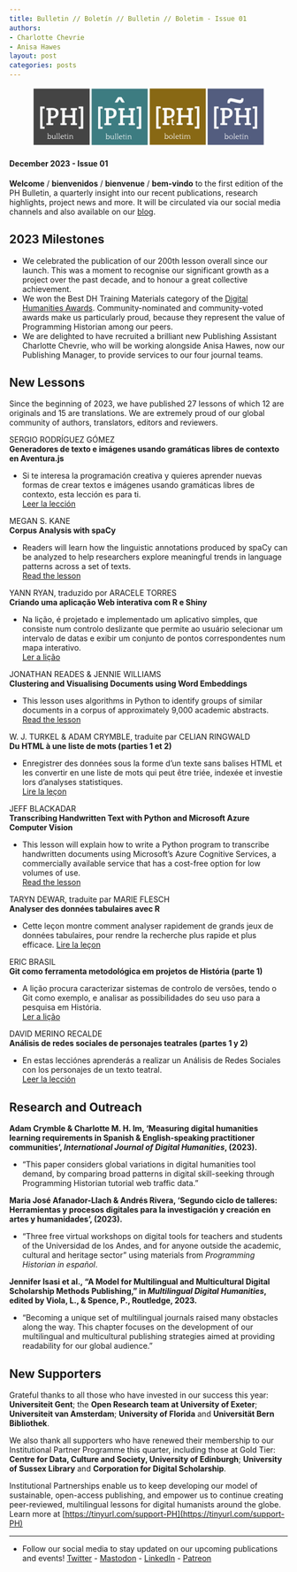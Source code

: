 ```yaml
---
title: Bulletin // Boletín // Bulletin // Boletim - Issue 01
authors: 
- Charlotte Chevrie
- Anisa Hawes
layout: post
categories: posts 
---
```


<p><figure><img src="/images/blog/ph-bulletin-banner.png" alt="Banner showing the four Programming Historian logos and the title Bulletin in each language "/><figcaption></figcaption> </figure></p>

#### December 2023 - Issue 01

**Welcome** / **bienvenidos** / **bienvenue** / **bem-vindo** to the first edition of the PH Bulletin, a quarterly insight into our recent publications, research highlights, project news and more.
It will be circulated via our social media channels and also available on our [blog](https://programminghistorian.org/blog/).

## 2023 Milestones

- We celebrated the publication of our 200th lesson overall since our launch. This was a moment to recognise our significant growth as a project over the past decade, and to honour a great collective achievement.
- We won the Best DH Training Materials category of the [Digital Humanities Awards](http://dhawards.org/dhawards2022/results/). Community-nominated and community-voted awards make us particularly proud, because they represent the value of Programming Historian among our peers.
- We are delighted to have recruited a brilliant new Publishing Assistant Charlotte Chevrie, who will be working alongside Anisa Hawes, now our Publishing Manager, to provide services to our four journal teams.

## New Lessons

Since the beginning of 2023, we have published 27 lessons of which 12 are originals and 15 are translations. We are extremely proud of our global community of authors, translators, editors and reviewers.

SERGIO RODRÍGUEZ GÓMEZ    
**Generadores de texto e imágenes usando gramáticas libres de contexto en Aventura.js**   
- Si te interesa la programación creativa y quieres aprender nuevas formas de crear textos e imágenes usando gramáticas libres de contexto, esta lección es para ti.   
[Leer la lección](https://doi.org/10.46430/phes0063)

MEGAN S. KANE     
**Corpus Analysis with spaCy**    
- Readers will learn how the linguistic annotations produced by spaCy can be analyzed to help researchers explore meaningful trends in language patterns across a set of texts.   
[Read the lesson](https://doi.org/10.46430/phen0113)

YANN RYAN, traduzido por ARACELE TORRES    
**Criando uma aplicação Web interativa com R e Shiny**    
- Na lição, é projetado e implementado um aplicativo simples, que consiste num controlo deslizante que permite ao usuário selecionar um intervalo de datas e exibir um conjunto de pontos correspondentes num mapa interativo.         
[Ler a lição](https://doi.org/10.46430/phpt0044)

JONATHAN READES & JENNIE WILLIAMS    
**Clustering and Visualising Documents using Word Embeddings**    
- This lesson uses algorithms in Python to identify groups of similar documents in a corpus of approximately 9,000 academic abstracts.       
[Read the lesson](https://doi.org/10.46430/phen0111)

W. J. TURKEL & ADAM CRYMBLE, traduite par CELIAN RINGWALD        
**Du HTML à une liste de mots (parties 1 et 2)**    
- Enregistrer des données sous la forme d’un texte sans balises HTML et les convertir en une liste de mots qui peut être triée, indexée et investie lors d’analyses statistiques.   
[Lire la leçon](https://doi.org/10.46430/phfr0026)

JEFF BLACKADAR    
**Transcribing Handwritten Text with Python and Microsoft Azure Computer Vision**    
- This lesson will explain how to write a Python program to transcribe handwritten documents using Microsoft’s Azure Cognitive Services, a commercially available service that has a cost-free option for low volumes of use.    
[Read the lesson](https://doi.org/10.46430/phen0114)    

TARYN DEWAR, traduite par MARIE FLESCH    
**Analyser des données tabulaires avec R**    
- Cette leçon montre comment analyser rapidement de grands jeux de données tabulaires, pour rendre la recherche plus rapide et plus efficace. 
[Lire la leçon](https://doi.org/10.46430/phfr0027)

ERIC BRASIL    
**Git como ferramenta metodológica em projetos de História (parte 1)**    
- A lição procura caracterizar sistemas de controlo de versões, tendo o Git como exemplo, e analisar as possibilidades do seu uso para a pesquisa em História.   
[Ler a lição](https://doi.org/10.46430/phpt0045)

DAVID MERINO RECALDE    
**Análisis de redes sociales de personajes teatrales (partes 1 y 2)**    
- En estas lecciónes aprenderás a realizar un Análisis de Redes Sociales con los personajes de un texto teatral.    
[Leer la lección](https://doi.org/10.46430/phes0064)

## Research and Outreach

**Adam Crymble & Charlotte M. H. Im, ‘Measuring digital humanities learning requirements in Spanish & English-speaking practitioner communities’, _International Journal of Digital Humanities_, (2023).**
- “This paper considers global variations in digital humanities tool demand, by comparing broad patterns in digital skill-seeking through Programming Historian tutorial web traffic data.”

**Maria José Afanador-Llach & Andrés Rivera, ‘Segundo ciclo de talleres: Herramientas y procesos digitales para la investigación y creación en artes y humanidades’, (2023).**
- “Three free virtual workshops on digital tools for teachers and students of the Universidad de los Andes, and for anyone outside the academic, cultural and heritage sector” using materials from _Programming Historian in español_.

**Jennifer Isasi et al., “A Model for Multilingual and Multicultural Digital Scholarship Methods Publishing,” in _Multilingual Digital Humanities_, edited by Viola, L., & Spence, P., Routledge, 2023.**
- “Becoming a unique set of multilingual journals raised many obstacles along the way. This chapter focuses on the development of our multilingual and multicultural publishing strategies aimed at providing readability for our global audience.”

## New Supporters

Grateful thanks to all those who have invested in our success this year: **Universiteit Gent**; the **Open Research team at University of Exeter**; **Universiteit van Amsterdam**;  **University of Florida** and **Universität Bern Bibliothek**.   

We also thank all supporters who have renewed their membership to our Institutional Partner Programme this quarter, including those at Gold Tier: **Centre for Data, Culture and Society, University of Edinburgh**; **University of Sussex Library** and **Corporation for Digital Scholarship**.

Institutional Partnerships enable us to keep developing our model of sustainable, open-access publishing, and empower us to continue creating peer-reviewed, multilingual lessons for digital humanists around the globe. Learn more at [https://tinyurl.com/support-PH](https://tinyurl.com/support-PH)

------    
- Follow our social media to stay updated on our upcoming publications and events! [Twitter](https://twitter.com/ProgHist) - [Mastodon](https://hcommons.social/@proghist) - [LinkedIn](https://www.linkedin.com/company/prog-hist/) - [Patreon](https://www.patreon.com/theprogramminghistorian)
